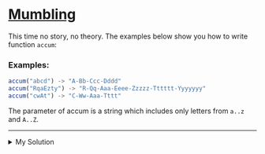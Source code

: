 # [Mumbling](https://www.codewars.com/kata/5667e8f4e3f572a8f2000039)

This time no story, no theory. The examples below show you how to write function `accum`:

### Examples:

```js
accum("abcd") -> "A-Bb-Ccc-Dddd"
accum("RqaEzty") -> "R-Qq-Aaa-Eeee-Zzzzz-Tttttt-Yyyyyyy"
accum("cwAt") -> "C-Ww-Aaa-Tttt"
```

The parameter of accum is a string which includes only letters from `a..z` and `A..Z`.

---

<details><summary>My Solution</summary>

```js
function accum(s) {
  return [...s]
    .map((element, index) => {
      // Create an array of strings with each character repeated and formatted based on its position
      return element.toUpperCase() + element.repeat(index).toLowerCase()
    })
    .join('-') // Join the array into a single string with '-' as a separator
}
```

</details>
